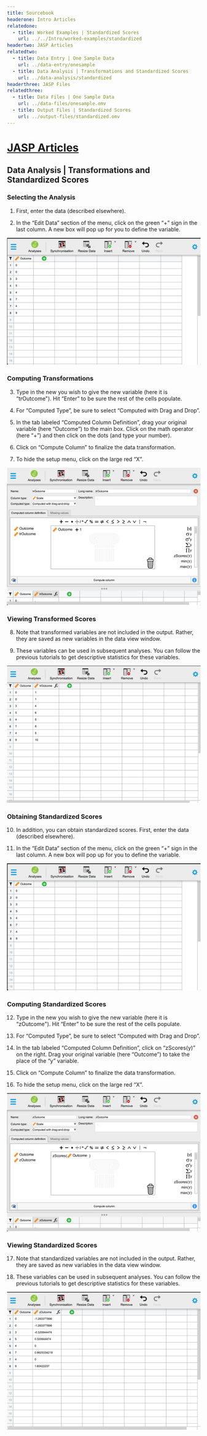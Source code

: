 ```yaml
---
title: Sourcebook
headerone: Intro Articles
relatedone:
  - title: Worked Examples | Standardized Scores
    url: ../../Intro/worked-examples/standardized
headertwo: JASP Articles
relatedtwo:
  - title: Data Entry | One Sample Data
    url: ../data-entry/onesample
  - title: Data Analysis | Transformations and Standardized Scores
    url: ../data-analysis/standardized
headerthree: JASP Files
relatedthree:
  - title: Data Files | One Sample Data
    url: ../data-files/onesample.omv
  - title: Output Files | Standardized Scores
    url: ../output-files/standardized.omv
---
```


# [JASP Articles](../index.md)

## Data Analysis | Transformations and Standardized Scores

### Selecting the Analysis

1. First, enter the data (described elsewhere).

2. In the “Edit Data” section of the menu, click on the green “+” sign in the last column. A new box will pop up for you to define the variable.

<p align="center"><kbd><img src="standardized1.png"></kbd></p>

### Computing Transformations

3. Type in the new you wish to give the new variable (here it is “trOutcome"). Hit “Enter” to be sure the rest of the cells populate.

4. For “Computed Type”, be sure to select “Computed with Drag and Drop”. 

5. In the tab labeled “Computed Column Definition”, drag your original variable (here “Outcome”) to the main box. Click on the math operator (here “+”) and then click on the dots (and type your number).

6. Click on “Compute Column” to finalize the data transformation. 

7. To hide the setup menu, click on the large red “X”.

<p align="center"><kbd><img src="standardized2.png"></kbd></p>

### Viewing Transformed Scores

8. Note that transformed variables are not included in the output. Rather, they are saved as new variables in the data view window. 

9. These variables can be used in subsequent analyses. You can follow the previous tutorials to get descriptive statistics for these variables.

<p align="center"><kbd><img src="standardized3.png"></kbd></p>

### Obtaining Standardized Scores

10.	In addition, you can obtain standardized scores. First, enter the data (described elsewhere).

11.	In the “Edit Data” section of the menu, click on the green “+” sign in the last column. A new box will pop up for you to define the variable.

<p align="center"><kbd><img src="standardized4.png"></kbd></p>

### Computing Standardized Scores

12.	Type in the new you wish to give the new variable (here it is “zOutcome"). Hit “Enter” to be sure the rest of the cells populate.

13.	For “Computed Type”, be sure to select “Computed with Drag and Drop”. 

14.	In the tab labeled “Computed Column Definition”, click on “zScores(y)” on the right. Drag your original variable (here “Outcome”) to take the place of the “y” variable. 

15.	Click on “Compute Column” to finalize the data transformation. 

16.	To hide the setup menu, click on the large red “X”.

<p align="center"><kbd><img src="standardized5.png"></kbd></p>

### Viewing Standardized Scores

17.	Note that standardized variables are not included in the output. Rather, they are saved as new variables in the data view window. 

18.	These variables can be used in subsequent analyses. You can follow the previous tutorials to get descriptive statistics for these variables.

<p align="center"><kbd><img src="standardized6.png"></kbd></p>
